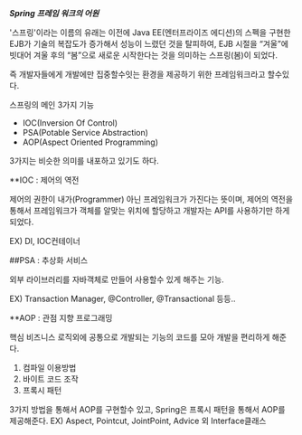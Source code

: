 ***Spring 프레임 워크의 어원***

'스프링'이라는 이름의 유래는 이전에 Java EE(엔터프라이즈 에디션)의 스펙을 구현한 EJB가 기술의 복잡도가 증가해서 성능이 느렸던 것을 탈피하여, EJB 시절을 “겨울”에 빗대어 겨울 후의 “봄”으로 새로운 시작한다는 것을 의미하는 스프링(봄)이 되었다.

즉 개발자들에게 개발에만 집중할수잇는 환경을 제공하기 위한 프레임워크라고 할수있다.

스프링의 메인 3가지 기능

- IOC(Inversion Of Control)
- PSA(Potable Service Abstraction)
- AOP(Aspect Oriented Programming)

3가지는 비슷한 의미를 내포하고 있기도 하다.

**IOC : 제어의 역전

제어의 권한이 내가(Programmer) 아닌 프레임워크가 가진다는 뜻이며, 제어의 역전을 통해서 프레임워크가 객체를 알맞는 위치에 할당하고 개발자는 API를 사용하기만 하게 되었다.

EX) DI, IOC컨테이너

##PSA : 추상화 서비스

외부 라이브러리를 자바객체로 만들어 사용할수 있게 해주는 기능.

EX) Transaction Manager, @Controller, @Transactional 등등..

**AOP : 관점 지향 프로그래밍

핵심 비즈니스 로직외에 공통으로 개발되는 기능의 코드를 모아 개발을 편리하게 해준다.

1. 컴파일 이용방법
2. 바이트 코드 조작
3. 프록시 패턴

3가지 방법을 통해서 AOP를 구현할수 있고, Spring은 프록시 패턴을 통해서 AOP를 제공해준다.
EX) Aspect, Pointcut, JointPoint, Advice 외 Interface클래스


